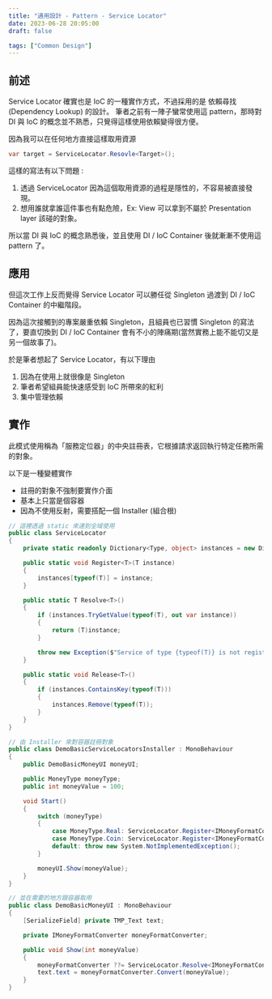 ```yaml
---
title: "通用設計 - Pattern - Service Locator"
date: 2023-06-28 20:05:00
draft: false

tags: ["Common Design"]
---
```


## 前述

Service Locator 確實也是 IoC 的一種實作方式，不過採用的是 依賴尋找(Dependency Lookup) 的設計。
筆者之前有一陣子蠻常使用這 pattern，那時對 DI 與 IoC 的概念並不熟悉，只覺得這樣使用依賴變得很方便。

因為我可以在任何地方直接這樣取用資源
```csharp
var target = ServiceLocator.Resovle<Target>();
```

這樣的寫法有以下問題 :
1. 透過 ServiceLocator 因為這個取用資源的過程是隱性的，不容易被直接發現。
2. 想用誰就拿誰這件事也有點危險，Ex: View 可以拿到不屬於 Presentation layer 該碰的對象。

所以當 DI 與 IoC 的概念熟悉後，並且使用 DI / IoC Container 後就漸漸不使用這 pattern 了。

## 應用

但這次工作上反而覺得 Service Locator 可以勝任從 Singleton 過渡到  DI / IoC Container 的中繼階段。

因為這次接觸到的專案嚴重依賴 Singleton，且組員也已習慣 Singleton 的寫法了，要直切換到  DI / IoC Container 會有不小的陣痛期(當然實務上能不能切又是另一個故事了)。

於是筆者想起了 Service Locator，有以下理由
1. 因為在使用上就很像是 Singleton
2. 筆者希望組員能快速感受到 IoC 所帶來的紅利
3. 集中管理依賴

## 實作

此模式使用稱為「服務定位器」的中央註冊表，它根據請求返回執行特定任務所需的對象。

以下是一種變體實作
- 註冊的對象不強制要實作介面
- 基本上只當是個容器
- 因為不使用反射，需要搭配一個 Installer (組合根)

```csharp
// 這裡透過 static 來達到全域使用
public class ServiceLocator
{
    private static readonly Dictionary<Type, object> instances = new Dictionary<Type, object>();

    public static void Register<T>(T instance)
    {
        instances[typeof(T)] = instance;
    }

    public static T Resolve<T>()
    {
        if (instances.TryGetValue(typeof(T), out var instance))
        {
            return (T)instance;
        }

        throw new Exception($"Service of type {typeof(T)} is not registered.");
    }

    public static void Release<T>()
    {
        if (instances.ContainsKey(typeof(T)))
        {
            instances.Remove(typeof(T));
        }
    }
}
```

```csharp
// 由 Installer 來對容器註冊對象
public class DemoBasicServiceLocatorsInstaller : MonoBehaviour
{
    public DemoBasicMoneyUI moneyUI;

    public MoneyType moneyType;
    public int moneyValue = 100;

    void Start()
    {
        switch (moneyType)
        {
            case MoneyType.Real: ServiceLocator.Register<IMoneyFormatConverter>(new RealMoneyFormatConverter()); break;
            case MoneyType.Coin: ServiceLocator.Register<IMoneyFormatConverter>(new CoinMoneyFormatConverter()); break;
            default: throw new System.NotImplementedException();
        }

        moneyUI.Show(moneyValue);
    }
}
```

```csharp
// 並在需要的地方跟容器取用
public class DemoBasicMoneyUI : MonoBehaviour
{
    [SerializeField] private TMP_Text text;

    private IMoneyFormatConverter moneyFormatConverter;

    public void Show(int moneyValue)
    {
        moneyFormatConverter ??= ServiceLocator.Resolve<IMoneyFormatConverter>();
        text.text = moneyFormatConverter.Convert(moneyValue);
    }
}
```
